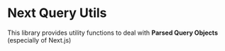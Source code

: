 # Next Query Utils

This library provides utility functions to deal with **Parsed Query Objects** (especially of Next.js)

